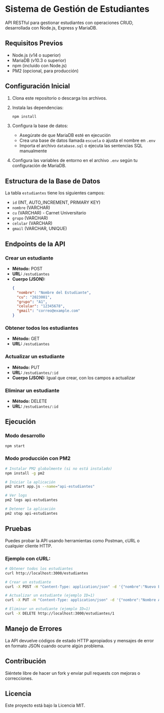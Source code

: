 # Sistema de Gestión de Estudiantes

API RESTful para gestionar estudiantes con operaciones CRUD, desarrollada con Node.js, Express y MariaDB.

## Requisitos Previos

- Node.js (v14 o superior)
- MariaDB (v10.3 o superior)
- npm (incluido con Node.js)
- PM2 (opcional, para producción)

## Configuración Inicial

1. Clona este repositorio o descarga los archivos.
2. Instala las dependencias:
   ```bash
   npm install
   ```
3. Configura la base de datos:
   - Asegúrate de que MariaDB esté en ejecución
   - Crea una base de datos llamada `escuela` o ajusta el nombre en `.env`
   - Importa el archivo `database.sql` o ejecuta las sentencias SQL manualmente

4. Configura las variables de entorno en el archivo `.env` según tu configuración de MariaDB.

## Estructura de la Base de Datos

La tabla `estudiantes` tiene los siguientes campos:
- `id` (INT, AUTO_INCREMENT, PRIMARY KEY)
- `nombre` (VARCHAR)
- `cu` (VARCHAR) - Carnet Universitario
- `grupo` (VARCHAR)
- `celular` (VARCHAR)
- `gmail` (VARCHAR, UNIQUE)

## Endpoints de la API

### Crear un estudiante
- **Método:** POST
- **URL:** `/estudiantes`
- **Cuerpo (JSON):**
  ```json
  {
    "nombre": "Nombre del Estudiante",
    "cu": "2023001",
    "grupo": "A1",
    "celular": "12345678",
    "gmail": "correo@example.com"
  }
  ```

### Obtener todos los estudiantes
- **Método:** GET
- **URL:** `/estudiantes`

### Actualizar un estudiante
- **Método:** PUT
- **URL:** `/estudiantes/:id`
- **Cuerpo (JSON):** Igual que crear, con los campos a actualizar

### Eliminar un estudiante
- **Método:** DELETE
- **URL:** `/estudiantes/:id`

## Ejecución

### Modo desarrollo
```bash
npm start
```

### Modo producción con PM2
```bash
# Instalar PM2 globalmente (si no está instalado)
npm install -g pm2

# Iniciar la aplicación
pm2 start app.js --name="api-estudiantes"

# Ver logs
pm2 logs api-estudiantes

# Detener la aplicación
pm2 stop api-estudiantes
```

## Pruebas

Puedes probar la API usando herramientas como Postman, cURL o cualquier cliente HTTP.

### Ejemplo con cURL:

```bash
# Obtener todos los estudiantes
curl http://localhost:3000/estudiantes

# Crear un estudiante
curl -X POST -H "Content-Type: application/json" -d '{"nombre":"Nuevo Estudiante","cu":"2023004","grupo":"B2","celular":"87654321","gmail":"nuevo@example.com"}' http://localhost:3000/estudiantes

# Actualizar un estudiante (ejemplo ID=1)
curl -X PUT -H "Content-Type: application/json" -d '{"nombre":"Nombre Actualizado"}' http://localhost:3000/estudiantes/1

# Eliminar un estudiante (ejemplo ID=1)
curl -X DELETE http://localhost:3000/estudiantes/1
```

## Manejo de Errores

La API devuelve códigos de estado HTTP apropiados y mensajes de error en formato JSON cuando ocurre algún problema.

## Contribución

Siéntete libre de hacer un fork y enviar pull requests con mejoras o correcciones.

## Licencia

Este proyecto está bajo la Licencia MIT.
